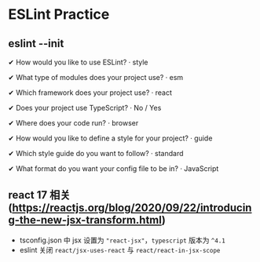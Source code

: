 # ESLint Practice

## eslint --init

✔ How would you like to use ESLint? · style

✔ What type of modules does your project use? · esm

✔ Which framework does your project use? · react

✔ Does your project use TypeScript? · No / Yes

✔ Where does your code run? · browser

✔ How would you like to define a style for your project? · guide

✔ Which style guide do you want to follow? · standard

✔ What format do you want your config file to be in? · JavaScript

## react 17 相关 (https://reactjs.org/blog/2020/09/22/introducing-the-new-jsx-transform.html)

* tsconfig.json 中 jsx 设置为 `"react-jsx"`，`typescript` 版本为 `^4.1`
* eslint 关闭 `react/jsx-uses-react` 与 `react/react-in-jsx-scope`
